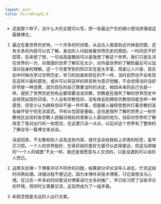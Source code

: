 ```yaml
---
layout: post
title: MicroBlog32.0
---
```


<ul>
	<li>还是那个样子，没什么大的主题可以写，把一些最近产生的细小想法拼凑成这篇微博文。</li>
</ul>

<ol>
	<li>
		<p>最近在看世界历史呐，一个月多的时间里，从远古人类直到近代神圣同盟，还有太多的内容可以去了解。身边的人问起我看世界历史的原因，一时间还不好回答，后来想了想，一句话高度概括可以是我想了解这个世界。我们只是生活在世界的一方，对周围的世界了解实在太少，对外面世界的了解到最后可以加深对自身的理解。这一个月里学到的知识实在是太丰富，简直让人兴奋，其实初中时候也学过世界历史，学习的初衷和现在的不一样，当时自然也不会有现在这样兴奋的感觉，或许可以将这样的转变称为意识觉醒。不会觉得当时没好好学是一种浪费，因为现在的自己尊重当时的决定，相信未来的自己也是一样。提到了世界历史则有必要简要谈谈宗教，宗教是在我所了解的世界历史中会经常出现的词语，个人没有宗教信仰，没有体会到拥有宗教信仰是怎样一种感觉，但至少认为拥有信仰不是一件坏事，但是被人操控思想并打着宗教的圣名破坏安宁则无法容忍。平和与包容是基础，这也是我所了解的世界上一些宗教地区出现的各宗教人民融洽相处的景象让人感动的地方。目前对世界的了解改变了我对出行的一些想法，在这里只谈一点点，以后对这个世界有了整体的了解会写一篇博文来谈谈。</p>
		<p>话说回来，不太敢和别人谈及这些内容，或许这会给我贴上异类的标签，虽早已习惯。一个人的世界挺好，在骨灰级的爱好方面可以走得更远，但这与顾城的“一个人的城堡”不太一样，我还是很愿意与人交流的，只是没遇到可以谈的人而已。</p>
	</li>
	<li>
		<p>这两天处理一下博客评论不同步的问题，结果部分评论没导入进去，忙完这段时间再处理。详细过程不便记述，因为本博并非技术博客，只记录想法与心境。在过去一年多的时间里没对博客进行太多的推广，早已经习惯了没有评论的环境，但同时又需要交流，这显然成为了一组矛盾。</p>
	</li>
	<li>
		<p>和观念相差太远的人出行太累。</p>
	</li>
</ol>


